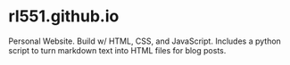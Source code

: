 # rl551.github.io

Personal Website. Build w/ HTML, CSS, and JavaScript. Includes a python script to turn markdown text into HTML files for blog posts.
